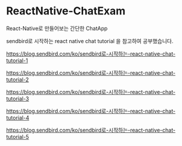 # ReactNative-ChatExam
React-Native로 만들어보는 간단한 ChatApp

sendbird로 시작하는 react native chat tutorial 을 참고하여 공부했습니다.

https://blog.sendbird.com/ko/sendbird로-시작하는-react-native-chat-tutorial-1

https://blog.sendbird.com/ko/sendbird로-시작하는-react-native-chat-tutorial-2

https://blog.sendbird.com/ko/sendbird로-시작하는-react-native-chat-tutorial-3

https://blog.sendbird.com/ko/sendbird로-시작하는-react-native-chat-tutorial-4

https://blog.sendbird.com/ko/sendbird로-시작하는-react-native-chat-tutorial-5

